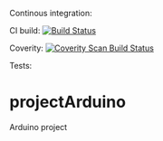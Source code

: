 Continous integration:

CI build: 
[![Build Status](https://travis-ci.org/EramoxPersonalWork/liberamox.svg?branch=master)](https://travis-ci.org/EramoxPersonalWork/liberamox)

Coverity:
<a href="https://scan.coverity.com/projects/eramoxpersonalwork-projectarduino">
  <img alt="Coverity Scan Build Status"
       src="https://scan.coverity.com/projects/8534/badge.svg"/>
</a>

Tests:

# projectArduino
Arduino project

